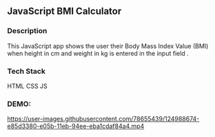 ## JavaScript BMI Calculator

### Description
This JavaScript app shows the user their Body Mass Index Value (BMI) when height in cm and weight in kg is entered in the input field .

### Tech Stack 
HTML
CSS
JS

### DEMO: 
https://user-images.githubusercontent.com/78655439/124988674-e85d3380-e05b-11eb-94ee-eba1cdaf84a4.mp4